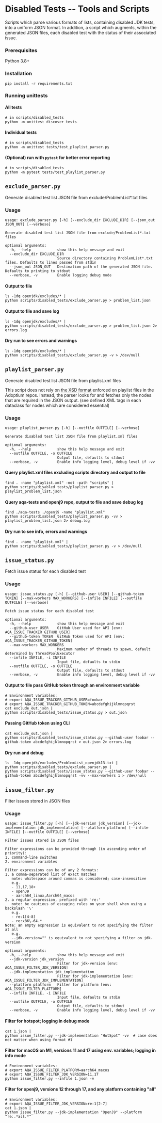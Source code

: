 <!--
Licensed under the Apache License, Version 2.0 (the "License");
you may not use this file except in compliance with the License.
You may obtain a copy of the License at

[1]https://www.apache.org/licenses/LICENSE-2.0

Unless required by applicable law or agreed to in writing, software
distributed under the License is distributed on an "AS IS" BASIS,
WITHOUT WARRANTIES OR CONDITIONS OF ANY KIND, either express or implied.
See the License for the specific language governing permissions and
-->

# Disabled Tests -- Tools and Scripts

Scripts which parse various formats of lists, containing disabled JDK tests, into a uniform JSON format. In addition, a script which augments, within the generated JSON files, each disabled test with the status of their associated issue.


### Prerequisites

Python 3.8+

### Installation

```shell
pip install -r requirements.txt
```

### Running unittests

#### All tests
```shell
# in scripts/disabled_tests
python -m unittest discover tests
```

#### Individual tests
```shell
# in scripts/disabled_tests
python -m unittest tests/test_playlist_parser.py
```

#### (Optional) run with `pytest` for better error reporting

```shell
# in scripts/disabled_tests
python -m pytest tests/test_playlist_parser.py
```

## `exclude_parser.py`

Generate disabled test list JSON file from exclude/ProblemList*.txt files

### Usage

```
usage: exclude_parser.py [-h] [--exclude_dir EXCLUDE_DIR] [--json_out JSON_OUT] [--verbose]

Generate disabled test list JSON file from exclude/ProblemList*.txt files

optional arguments:
  -h, --help            show this help message and exit
  --exclude_dir EXCLUDE_DIR
                        Source directory containing ProblemList*.txt files. Defaults to lines passed from stdin
  --json_out JSON_OUT   Destination path of the generated JSON file. Defaults to printing to stdout
  --verbose, -v         Enable logging debug mode
```

#### Output to file
```shell
ls -1dq openjdk/excludes/* |
python scripts/disabled_tests/exclude_parser.py > problem_list.json
```

#### Output to file and save log
```shell
ls -1dq openjdk/excludes/* |
python scripts/disabled_tests/exclude_parser.py > problem_list.json 2> errors.log
```

#### Dry run to see errors and warnings
```shell
ls -1dq openjdk/excludes/* |
python scripts/disabled_tests/exclude_parser.py -v > /dev/null
```


## `playlist_parser.py`

Generate disabled test list JSON file from playlist.xml files

This script does not rely on [the XSD format](https://github.com/adoptium/TKG/blob/master/resources/playlist.xsd)
enforced on playlist files in the Adoptium repos. Instead, the parser looks for and fetches only the nodes that are
required in the JSON output. (see defined XML tags in each dataclass for nodes which are considered essential)

### Usage

```
usage: playlist_parser.py [-h] [--outfile OUTFILE] [--verbose]

Generate disabled test list JSON file from playlist.xml files

optional arguments:
  -h, --help            show this help message and exit
  --outfile OUTFILE, -o OUTFILE
                        Output file, defaults to stdout
  --verbose, -v         Enable info logging level, debug level if -vv
```

#### Query playlist.xml files excluding scripts directory and output to file
```shell
find . -name "playlist.xml" -not -path "scripts" |
python scripts/disabled_tests/playlist_parser.py > playlist_problem_list.json
```

#### Query aqa-tests and openj9 repo, output to file and save debug log
```shell
find ./aqa-tests ./openj9 -name "playlist.xml"
python scripts/disabled_tests/playlist_parser.py -vv > playlist_problem_list.json 2> debug.log
```

#### Dry run to see info, errors and warnings
```shell
find . -name "playlist.xml" |
python scripts/disabled_tests/playlist_parser.py -v > /dev/null
```


## `issue_status.py`

Fetch issue status for each disabled test

### Usage

```
usage: issue_status.py [-h] [--github-user USER] [--github-token TOKEN] [--max-workers MAX_WORKERS] [--infile INFILE] [--outfile OUTFILE] [--verbose]

Fetch issue status for each disabled test

optional arguments:
  -h, --help            show this help message and exit
  --github-user USER    GitHub User used for API [env: AQA_ISSUE_TRACKER_GITHUB_USER]
  --github-token TOKEN  GitHub Token used for API [env: AQA_ISSUE_TRACKER_GITHUB_TOKEN]
  --max-workers MAX_WORKERS
                        Maximum number of threads to spawn, default determined by ThreadPoolExecutor
  --infile INFILE, -i INFILE
                        Input file, defaults to stdin
  --outfile OUTFILE, -o OUTFILE
                        Output file, defaults to stdout
  --verbose, -v         Enable info logging level, debug level if -vv
```

#### Output to file pass GitHub token through an environment variable
```shell
# Environment variables:
# export AQA_ISSUE_TRACKER_GITHUB_USER=foobar
# export AQA_ISSUE_TRACKER_GITHUB_TOKEN=abcdefghijklmnopqrst
cat exclude_out.json |
python scripts/disabled_tests/issue_status.py > out.json
```

#### Passing GitHub token using CLI
```shell
cat exclude_out.json |
python scripts/disabled_tests/issue_status.py --github-user foobar --github-token abcdefghijklmnopqrst > out.json 2> errors.log
```

#### Dry run and debug
```shell
ls -1dq openjdk/excludes/ProblemList_openjdk13.txt |
python scripts/disabled_tests/exclude_parser.py |
python scripts/disabled_tests/issue_status.py --github-user foobar --github-token abcdefghijklmnopqrst -vv --max-workers 1 > /dev/null
```

## `issue_filter.py`

Filter issues stored in JSON files

### Usage

```
usage: issue_filter.py [-h] [--jdk-version jdk_version] [--jdk-implementation jdk_implementation] [--platform platform] [--infile INFILE] [--outfile OUTFILE] [--verbose]

Filter issues stored in JSON files

Filter expressions can be provided through (in ascending order of priority):
1. command-line switches
2. environment variables

Filter expressions can be of any 2 formats:
1. a comma-separated list of exact matches
   note: whitespace around commas is considered; case-insensitive
   e.g.
   - 11,17,18+
   - openJ9
   - aarch64_linux,Aarch64_macos
2. a regular expression, prefixed with 're:'
   note: be cautious of escaping rules on your shell when using a backslash '\'
   e.g.
   - re:1[4-8]
   - re:x86\-64.*
Note: an empty expression is equivalent to not specifying the filter at all
   e.g.
   --jdk-version="" is equivalent to not specifying a filter on jdk-version

optional arguments:
  -h, --help            show this help message and exit
  --jdk-version jdk_version
                        Filter for jdk-version [env: AQA_ISSUE_FILTER_JDK_VERSION]
  --jdk-implementation jdk_implementation
                        Filter for jdk-implementation [env: AQA_ISSUE_FILTER_JDK_IMPLEMENTATION]
  --platform platform   Filter for platform [env: AQA_ISSUE_FILTER_PLATFORM]
  --infile INFILE, -i INFILE
                        Input file, defaults to stdin
  --outfile OUTFILE, -o OUTFILE
                        Output file, defaults to stdout
  --verbose, -v         Enable info logging level, debug level if -vv
```

#### Filter for hotspot; logging in debug mode
```shell
cat 1.json |
python issue_filter.py --jdk-implementation "HotSpot" -vv  # case does not matter when using format #1
```

#### Filter for macOS on M1, versions 11 and 17 using env. variables; logging in info mode
```shell
# Environment variables:
# export AQA_ISSUE_FILTER_PLATFORM=aarch64_macos
# export AQA_ISSUE_FILTER_JDK_VERSION=11,17
python issue_filter.py --infile 1.json -v
```

#### Filter for openj9, versions 12 through 17, and any platform containing "all"
```shell
# Environment variables:
# export AQA_ISSUE_FILTER_JDK_VERSION=re:1[2-7]
cat 1.json |
python issue_filter.py --jdk-implementation "OpenJ9" --platform "re:.*all.*"
```
